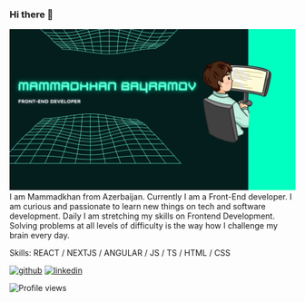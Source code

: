 ### Hi there 👋
![imag](https://github.com/mammadkhan/mammadkhan/blob/main/bg.png)
I am Mammadkhan from Azerbaijan. Currently I am a Front-End developer. I am curious and passionate to learn new things on tech and software development. Daily I am stretching my skills on Frontend Development. Solving problems at all levels of difficulty is the way how I challenge my brain every day.

Skills: REACT / NEXTJS / ANGULAR / JS / TS / HTML / CSS

[<img src='https://cdn.icon-icons.com/icons2/2351/PNG/512/logo_github_icon_143196.png' alt='github' height='40'>](https://github.com/mammadkhan)  [<img src='https://upload.wikimedia.org/wikipedia/commons/8/81/LinkedIn_icon.svg' alt='linkedin' height='40'>](https://www.linkedin.com/in/mammadkhanbayramov/)  

![Profile views](https://gpvc.arturio.dev/mammadkhan)  
